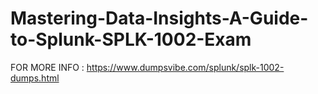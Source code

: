 # Mastering-Data-Insights-A-Guide-to-Splunk-SPLK-1002-Exam
FOR MORE INFO : https://www.dumpsvibe.com/splunk/splk-1002-dumps.html

